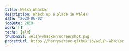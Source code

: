 ```yaml
---
title: Welsh Whacker
description: Whack up a place in Wales
date: "2020-06-02"
jobDate: 2019
work: []
techs: [elm]
thumbnail: welsh-whacker/screenshot.png
projectUrl: https://harrysarson.github.io/welsh-whacker
---
```




